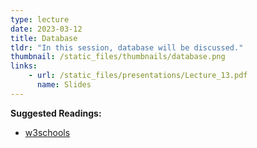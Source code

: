 ```yaml
---
type: lecture
date: 2023-03-12
title: Database
tldr: "In this session, database will be discussed."
thumbnail: /static_files/thumbnails/database.png
links: 
    - url: /static_files/presentations/Lecture_13.pdf
      name: Slides
---
```

**Suggested Readings:**
- [w3schools](https://www.w3schools.com/java/default.asp)

